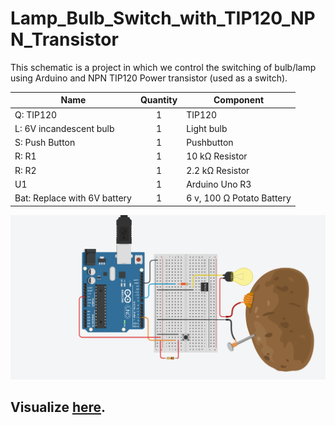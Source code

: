 # Lamp_Bulb_Switch_with_TIP120_NPN_Transistor
This schematic is a project in which we control the switching of bulb/lamp using Arduino and NPN TIP120 Power transistor (used as a switch).

| Name                        	| Quantity 	| Component                 	|
|-----------------------------	|:--------:	|---------------------------	|
| Q: TIP120                    	|     1    	| TIP120                    	|
| L: 6V incandescent bulb      	|     1    	| Light bulb                	|
| S: Push Button               	|     1    	| Pushbutton                	|
| R: R1                        	|     1    	| 10 kΩ Resistor            	|
| R: R2                        	|     1    	| 2.2 kΩ Resistor           	|
| U1                          	|     1    	| Arduino Uno R3            	|
| Bat: Replace with 6V battery 	|     1    	| 6 v, 100 Ω Potato Battery 	|

![Snapshot of Circuit](/test.PNG "Snapshot of TIP20 NPN Transistor as a Switch")

## Visualize [here](https://www.tinkercad.com/things/9Nbv05ke91N).

